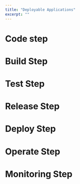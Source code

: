 ```yaml
---
title: "Deployable Applications"
excerpt: ""
---
```

# Code step


# Build Step


# Test Step


# Release Step


# Deploy Step


# Operate Step


# Monitoring Step
